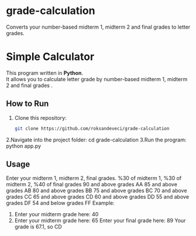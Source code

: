 # grade-calculation
Converts your number-based midterm 1, midterm 2 and final grades to letter grades.
#  Simple Calculator

This program written in **Python**.  
It allows you to calculate letter grade by number-based midterm 1, midterm 2 and final grades .



##  How to Run
1. Clone this repository:
   ```bash
   git clone https://github.com/roksandeveci/grade-calculation
2.Navigate into the project folder:
   cd grade-calculation
3.Run the program:
   python app.py
## Usage
Enter your midterm 1, midterm 2, final grades.
%30 of midterm 1, %30 of midterm 2, %40 of final grades
90 and above grades AA
85 and above grades AB
80 and above grades BB
75 and above grades BC
70 and above grades CC
65 and above grades CD
60 and above grades DD
55 and above grades DF
54 and below grades FF
Example:

1. Enter your midterm grade here: 40
2. Enter your midterm grade here: 65
Enter your final grade here: 89
Your grade is 67.1, so CD 
